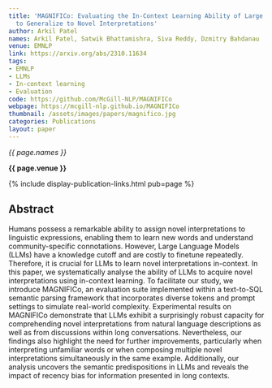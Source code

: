 ```yaml
---
title: 'MAGNIFICo: Evaluating the In-Context Learning Ability of Large Language Models
  to Generalize to Novel Interpretations'
author: Arkil Patel
names: Arkil Patel, Satwik Bhattamishra, Siva Reddy, Dzmitry Bahdanau
venue: EMNLP
link: https://arxiv.org/abs/2310.11634
tags:
- EMNLP
- LLMs
- In-context learning
- Evaluation
code: https://github.com/McGill-NLP/MAGNIFICo
webpage: https://mcgill-nlp.github.io/MAGNIFICo
thumbnail: /assets/images/papers/magnifico.jpg
categories: Publications
layout: paper
---
```


*{{ page.names }}*

**{{ page.venue }}**

{% include display-publication-links.html pub=page %}

## Abstract

Humans possess a remarkable ability to assign novel interpretations to linguistic expressions, enabling them to learn new words and understand community-specific connotations. However, Large Language Models (LLMs) have a knowledge cutoff and are costly to finetune repeatedly. Therefore, it is crucial for LLMs to learn novel interpretations in-context. In this paper, we systematically analyse the ability of LLMs to acquire novel interpretations using in-context learning. To facilitate our study, we introduce MAGNIFICo, an evaluation suite implemented within a text-to-SQL semantic parsing framework that incorporates diverse tokens and prompt settings to simulate real-world complexity. Experimental results on MAGNIFICo demonstrate that LLMs exhibit a surprisingly robust capacity for comprehending novel interpretations from natural language descriptions as well as from discussions within long conversations. Nevertheless, our findings also highlight the need for further improvements, particularly when interpreting unfamiliar words or when composing multiple novel interpretations simultaneously in the same example. Additionally, our analysis uncovers the semantic predispositions in LLMs and reveals the impact of recency bias for information presented in long contexts.
